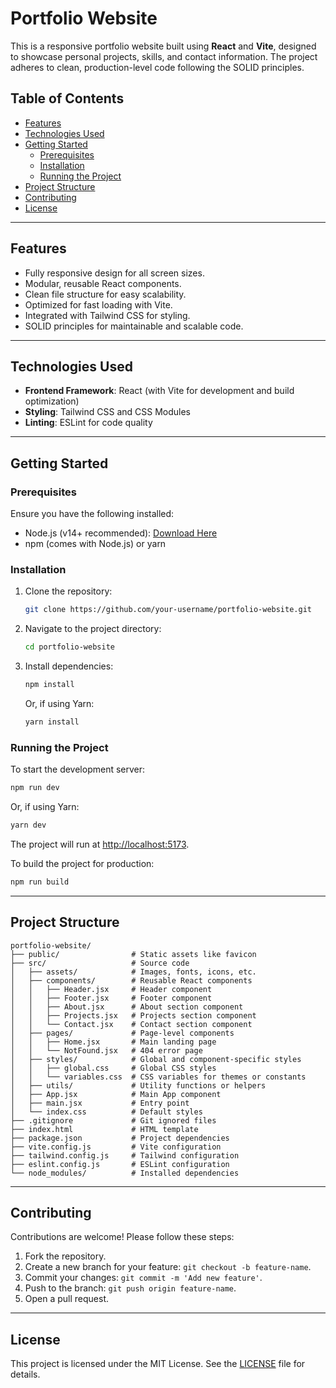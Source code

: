 # Portfolio Website

This is a responsive portfolio website built using **React** and **Vite**, designed to showcase personal projects, skills, and contact information. The project adheres to clean, production-level code following the SOLID principles.

## Table of Contents
- [Features](#features)
- [Technologies Used](#technologies-used)
- [Getting Started](#getting-started)
  - [Prerequisites](#prerequisites)
  - [Installation](#installation)
  - [Running the Project](#running-the-project)
- [Project Structure](#project-structure)
- [Contributing](#contributing)
- [License](#license)

---

## Features
- Fully responsive design for all screen sizes.
- Modular, reusable React components.
- Clean file structure for easy scalability.
- Optimized for fast loading with Vite.
- Integrated with Tailwind CSS for styling.
- SOLID principles for maintainable and scalable code.

---

## Technologies Used
- **Frontend Framework**: React (with Vite for development and build optimization)
- **Styling**: Tailwind CSS and CSS Modules
- **Linting**: ESLint for code quality

---

## Getting Started

### Prerequisites
Ensure you have the following installed:
- Node.js (v14+ recommended): [Download Here](https://nodejs.org/)
- npm (comes with Node.js) or yarn

### Installation
1. Clone the repository:
   ```bash
   git clone https://github.com/your-username/portfolio-website.git
   ```

2. Navigate to the project directory:
   ```bash
   cd portfolio-website
   ```

3. Install dependencies:
   ```bash
   npm install
   ```
   Or, if using Yarn:
   ```bash
   yarn install
   ```

### Running the Project
To start the development server:
```bash
npm run dev
```
Or, if using Yarn:
```bash
yarn dev
```

The project will run at [http://localhost:5173](http://localhost:5173).

To build the project for production:
```bash
npm run build
```

---

## Project Structure

```
portfolio-website/
├── public/                # Static assets like favicon
├── src/                   # Source code
│   ├── assets/            # Images, fonts, icons, etc.
│   ├── components/        # Reusable React components
│   │   ├── Header.jsx     # Header component
│   │   ├── Footer.jsx     # Footer component
│   │   ├── About.jsx      # About section component
│   │   ├── Projects.jsx   # Projects section component
│   │   └── Contact.jsx    # Contact section component
│   ├── pages/             # Page-level components
│   │   ├── Home.jsx       # Main landing page
│   │   └── NotFound.jsx   # 404 error page
│   ├── styles/            # Global and component-specific styles
│   │   ├── global.css     # Global CSS styles
│   │   └── variables.css  # CSS variables for themes or constants
│   ├── utils/             # Utility functions or helpers
│   ├── App.jsx            # Main App component
│   ├── main.jsx           # Entry point
│   └── index.css          # Default styles
├── .gitignore             # Git ignored files
├── index.html             # HTML template
├── package.json           # Project dependencies
├── vite.config.js         # Vite configuration
├── tailwind.config.js     # Tailwind configuration
├── eslint.config.js       # ESLint configuration
└── node_modules/          # Installed dependencies
```

---

## Contributing
Contributions are welcome! Please follow these steps:
1. Fork the repository.
2. Create a new branch for your feature: `git checkout -b feature-name`.
3. Commit your changes: `git commit -m 'Add new feature'`.
4. Push to the branch: `git push origin feature-name`.
5. Open a pull request.

---

## License
This project is licensed under the MIT License. See the [LICENSE](LICENSE) file for details.

